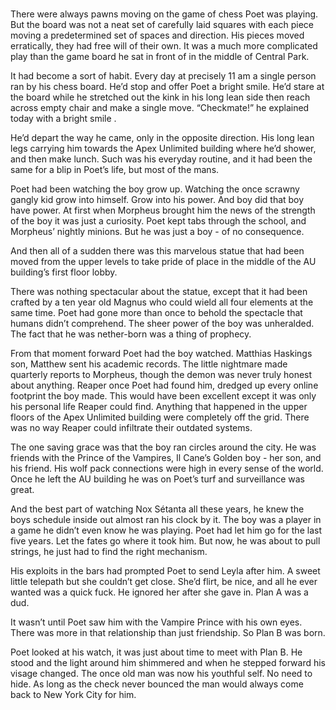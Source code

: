 # 

There were always pawns moving on the game of chess Poet was playing. But the
board was not a neat set of carefully laid squares with each piece moving a
predetermined set of spaces and direction. His pieces moved erratically, they
had free will of their own. It was a much more complicated play than the game
board he sat in front of in the middle of Central Park.

It had become a sort of habit. Every day at precisely 11 am a single person ran
by his chess board. He’d stop and offer Poet a bright smile. He’d stare at the
board while he stretched out the kink in his long lean side then reach across
empty chair and make a single move. “Checkmate!” he explained today with a
bright smile .

He’d depart the way he came, only in the opposite direction. His long lean legs
carrying him towards the Apex Unlimited building where he’d shower, and then
make lunch. Such was his everyday routine, and it had been the same for a blip
in Poet’s life, but most of the mans.

Poet had been watching the boy grow up. Watching the once scrawny gangly kid
grow into himself. Grow into his power. And boy did that boy have power. At
first when Morpheus brought him the news of the strength of the boy it was just
a curiosity. Poet kept tabs through the school, and Morpheus’ nightly minions.
But he was just a boy - of no consequence.

And then all of a sudden there was this marvelous statue that had been moved
from the upper levels to take pride of place in the middle of the AU building’s
first floor lobby.

There was nothing spectacular about the statue, except that it had been crafted
by a ten year old Magnus who could wield all four elements at the same time.
Poet had gone more than once to behold the spectacle that humans didn’t
comprehend. The sheer power of the boy was unheralded. The fact that he was
nether-born was a thing of prophecy.

From that moment forward Poet had the boy watched. Matthias Haskings son,
Matthew sent his academic records. The little nightmare made quarterly reports
to Morpheus, though the demon was never truly honest about anything. Reaper once
Poet had found him, dredged up every online footprint the boy made. This would
have been excellent except it was only his personal life Reaper could find.
Anything that happened in the upper floors of the Apex Unlimited building were
completely off the grid. There was no way Reaper could infiltrate their outdated
systems.

The one saving grace was that the boy ran circles around the city. He was
friends with the Prince of the Vampires, Il Cane’s Golden boy - her son, and his
friend. His wolf pack connections were high in every sense of the world. Once he
left the AU building he was on Poet’s turf and surveillance was great.

And the best part of watching Nox Sétanta all these years, he knew the boys
schedule inside out almost ran his clock by it. The boy was a player in a game
he didn’t even know he was playing. Poet had let him go for the last five years.
Let the fates go where it took him. But now, he was about to pull strings, he
just had to find the right mechanism.

His exploits in the bars had prompted Poet to send Leyla after him. A sweet
little telepath but she couldn’t get close. She’d flirt, be nice, and all he
ever wanted was a quick fuck. He ignored her after she gave in. Plan A was a
dud.

It wasn’t until Poet saw him with the Vampire Prince with his own eyes. There
was more in that relationship than just friendship. So Plan B was born.

Poet looked at his watch, it was just about time to meet with Plan B. He stood
and the light around him shimmered and when he stepped forward his visage
changed. The once old man was now his youthful self. No need to hide. As long as
the check never bounced the man would always come back to New York City for him.
